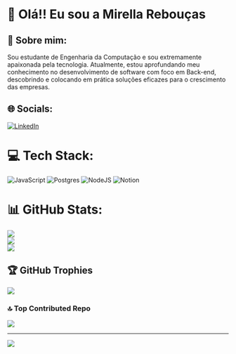 # 👋 Olá!! Eu sou a Mirella Rebouças

## 💫 Sobre mim:
Sou estudante de Engenharia da Computação e sou extremamente apaixonada pela tecnologia. Atualmente, estou aprofundando meu conhecimento no desenvolvimento de software com foco em Back-end, descobrindo e colocando em prática soluções eficazes para o crescimento das empresas.


## 🌐 Socials:
[![LinkedIn](https://img.shields.io/badge/LinkedIn-%230077B5.svg?logo=linkedin&logoColor=white)](https://linkedin.com/in/https://www.linkedin.com/in/mirella-de-oliveira-rebou%C3%A7as-867795227/) 

# 💻 Tech Stack:
![JavaScript](https://img.shields.io/badge/javascript-%23323330.svg?style=for-the-badge&logo=javascript&logoColor=%23F7DF1E) ![Postgres](https://img.shields.io/badge/postgres-%23316192.svg?style=for-the-badge&logo=postgresql&logoColor=white) ![NodeJS](https://img.shields.io/badge/node.js-6DA55F?style=for-the-badge&logo=node.js&logoColor=white) ![Notion](https://img.shields.io/badge/Notion-%23000000.svg?style=for-the-badge&logo=notion&logoColor=white)
# 📊 GitHub Stats:
![](https://github-readme-stats.vercel.app/api?username=mirellaor&theme=radical&hide_border=false&include_all_commits=false&count_private=false)<br/>
![](https://github-readme-streak-stats.herokuapp.com/?user=mirellaor&theme=radical&hide_border=false)<br/>
![](https://github-readme-stats.vercel.app/api/top-langs/?username=mirellaor&theme=radical&hide_border=false&include_all_commits=false&count_private=false&layout=compact)

## 🏆 GitHub Trophies
![](https://github-profile-trophy.vercel.app/?username=mirellaor&theme=radical&no-frame=false&no-bg=true&margin-w=4)

### 🔝 Top Contributed Repo
![](https://github-contributor-stats.vercel.app/api?username=mirellaor&limit=5&theme=radical&combine_all_yearly_contributions=true)

---
[![](https://visitcount.itsvg.in/api?id=mirellaor&icon=0&color=0)](https://visitcount.itsvg.in)

<!-- Proudly created with GPRM ( https://gprm.itsvg.in ) -->
